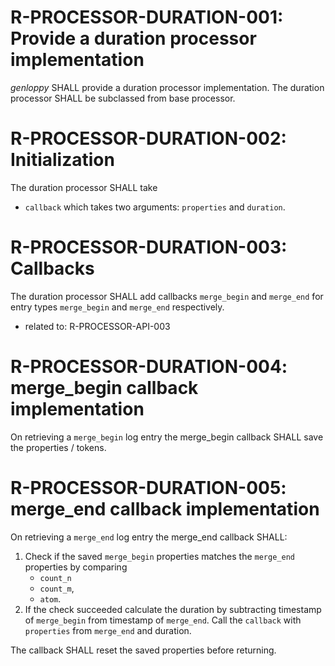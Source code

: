 # R-PROCESSOR-DURATION-001: Provide a duration processor implementation #
*genloppy* SHALL provide a duration processor implementation.
The duration processor SHALL be subclassed from base processor.

# R-PROCESSOR-DURATION-002: Initialization #
The duration processor SHALL take
-   `callback` which takes two arguments: `properties` and `duration`.

# R-PROCESSOR-DURATION-003: Callbacks #
The duration processor SHALL add callbacks `merge_begin` and `merge_end` for entry types `merge_begin` and `merge_end` respectively.

*   related to: R-PROCESSOR-API-003

# R-PROCESSOR-DURATION-004: merge_begin callback implementation #
On retrieving a `merge_begin` log entry the merge_begin callback SHALL save the properties / tokens.

# R-PROCESSOR-DURATION-005: merge_end callback implementation #
On retrieving a `merge_end` log entry the merge_end callback SHALL:
1. Check if the saved `merge_begin` properties matches the `merge_end` properties by comparing
    -   `count_n`
    -   `count_m`,
    -   `atom`.
2. If the check succeeded calculate the duration by subtracting timestamp of `merge_begin` from timestamp of `merge_end`.
Call the `callback` with `properties` from `merge_end` and duration.

The callback SHALL reset the saved properties before returning.
